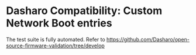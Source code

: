 # Dasharo Compatibility: Custom Network Boot entries

The test suite is fully automated. Refer to https://github.com/Dasharo/open-source-firmware-validation/tree/develop
